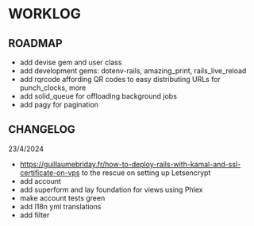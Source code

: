 # WORKLOG

## ROADMAP

* add devise gem and user class
* add development gems: dotenv-rails, amazing_print, rails_live_reload
* add rqrcode affording QR codes to easy distributing URLs for punch_clocks, more
* add solid_queue for offloading background jobs
* add pagy for pagination

## CHANGELOG

23/4/2024

* https://guillaumebriday.fr/how-to-deploy-rails-with-kamal-and-ssl-certificate-on-vps to the rescue on setting up Letsencrypt
* add account
* add superform and lay foundation for views using Phlex
* make account tests green
* add I18n yml translations
* add filter
